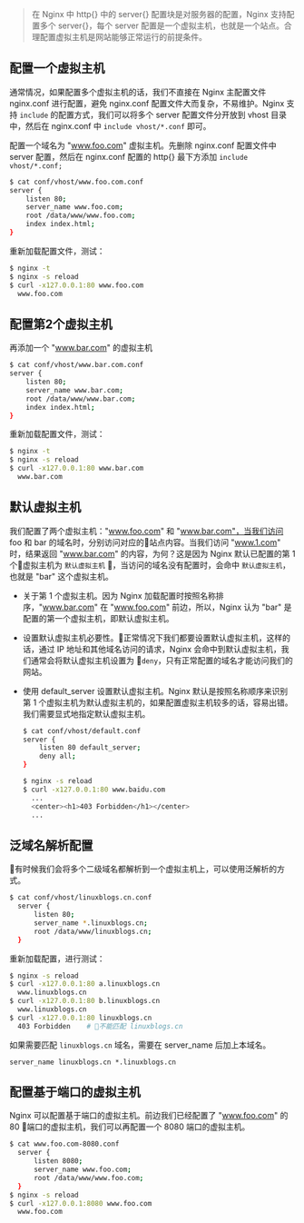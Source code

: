> 在 Nginx 中 http{} 中的 server{} 配置块是对服务器的配置，Nginx 支持配置多个 server{}，每个 server 配置是一个虚拟主机，也就是一个站点。合理配置虚拟主机是网站能够正常运行的前提条件。




## 配置一个虚拟主机

通常情况，如果配置多个虚拟主机的话，我们不直接在 Nginx 主配置文件 nginx.conf 进行配置，避免 nginx.conf 配置文件大而复杂，不易维护。Nginx 支持 `include` 的配置方式，我们可以将多个 server 配置文件分开放到 vhost 目录中，然后在 nginx.conf 中 `include vhost/*.conf` 即可。

配置一个域名为 "www.foo.com" 虚拟主机。先删除 nginx.conf 配置文件中 server 配置，然后在 nginx.conf 配置的 http{} 最下方添加 `include vhost/*.conf;`
```bash
$ cat conf/vhost/www.foo.com.conf
server {
    listen 80;
    server_name www.foo.com;
    root /data/www/www.foo.com;
    index index.html;
}
```

重新加载配置文件，测试：
```bash
$ nginx -t
$ nginx -s reload
$ curl -x127.0.0.1:80 www.foo.com
  www.foo.com
```

## 配置第2个虚拟主机

再添加一个 "www.bar.com" 的虚拟主机
```bash
$ cat conf/vhost/www.bar.com.conf
server {
    listen 80;
    server_name www.bar.com;
    root /data/www/www.bar.com;
    index index.html;
}
```

重新加载配置文件，测试：
```bash
$ nginx -t
$ nginx -s reload
$ curl -x127.0.0.1:80 www.bar.com
  www.bar.com
```


## 默认虚拟主机

我们配置了两个虚拟主机："www.foo.com" 和 "www.bar.com"，当我们访问 foo 和 bar 的域名时，分别访问对应的站点内容。当我们访问 "www.1.com" 时，结果返回 "www.bar.com" 的内容，为何？这是因为 Nginx 默认已配置的第 1 个虚拟主机为 `默认虚拟主机` ，当访问的域名没有配置时，会命中 `默认虚拟主机`，也就是 "bar" 这个虚拟主机。

* 关于第 1 个虚拟主机。因为 Nginx 加载配置时按照名称排序，"www.bar.com" 在 "www.foo.com" 前边，所以，Nginx 认为 "bar" 是配置的第一个虚拟主机，即默认虚拟主机。

* 设置默认虚拟主机必要性。正常情况下我们都要设置默认虚拟主机，这样的话，通过 IP 地址和其他域名访问的请求，Nginx 会命中到默认虚拟主机，我们通常会将默认虚拟主机设置为 `deny`，只有正常配置的域名才能访问我们的网站。

* 使用 default_server 设置默认虚拟主机。Nginx 默认是按照名称顺序来识别第 1 个虚拟主机为默认虚拟主机的，如果配置虚拟主机较多的话，容易出错。我们需要显式地指定默认虚拟主机。

  ```bash
  $ cat conf/vhost/default.conf
  server {
      listen 80 default_server;
      deny all;
  }

  $ nginx -s reload
  $ curl -x127.0.0.1:80 www.baidu.com
    ...
    <center><h1>403 Forbidden</h1></center>
    ...
  ```
 

## 泛域名解析配置

有时候我们会将多个二级域名都解析到一个虚拟主机上，可以使用泛解析的方式。

```bash
$ cat conf/vhost/linuxblogs.cn.conf
  server {
      listen 80;
      server_name *.linuxblogs.cn;
      root /data/www/linuxblogs.cn;
  }
```
重新加载配置，进行测试：
```bash
$ nginx -s reload
$ curl -x127.0.0.1:80 a.linuxblogs.cn
  www.linuxblogs.cn
$ curl -x127.0.0.1:80 b.linuxblogs.cn
  www.linuxblogs.cn
$ curl -x127.0.0.1:80 linuxblogs.cn
  403 Forbidden    # 不能匹配 linuxblogs.cn
```
如果需要匹配 `linuxblogs.cn` 域名，需要在 server_name 后加上本域名。

```
server_name linuxblogs.cn *.linuxblogs.cn
```


## 配置基于端口的虚拟主机

Nginx 可以配置基于端口的虚拟主机。前边我们已经配置了 "www.foo.com" 的 80 端口的虚拟主机，我们可以再配置一个 8080 端口的虚拟主机。

```bash
$ cat www.foo.com-8080.conf 
  server {
      listen 8080;
      server_name www.foo.com;
      root /data/www/www.foo.com;
  }
$ nginx -s reload
$ curl -x127.0.0.1:8080 www.foo.com
  www.foo.com
```

